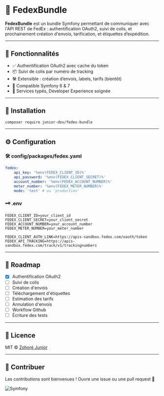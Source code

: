 # 📨 FedexBundle

**FedexBundle** est un bundle Symfony permettant de communiquer avec l'API REST de FedEx : authentification OAuth2, suivi de colis, et prochainement création d'envois, tarification, et étiquettes d’expédition.

---

## 🚀 Fonctionnalités

- ✅ Authentification OAuth2 avec cache du token
- 📦 Suivi de colis par numéro de tracking
- 🛠️ Extensible : création d’envois, labels, tarifs (bientôt)
- 🧪 Compatible Symfony 6 & 7
- 🧰 Services typés, Developer Experience soignée

---

## 🧰 Installation

```bash
composer require junior-dev/fedex-bundle
```

---

## ⚙️ Configuration

### 🛠️ config/packages/fedex.yaml

```yaml
fedex:
    api_key: '%env(FEDEX_CLIENT_ID)%'
    api_password: '%env(FEDEX_CLIENT_SECRET)%'
    account_number: '%env(FEDEX_ACCOUNT_NUMBER)%'
    meter_number: '%env(FEDEX_METER_NUMBER)%'
    mode: 'test' # ou 'production'
```

### 🗝️ .env

```dotenv
FEDEX_CLIENT_ID=your_client_id
FEDEX_CLIENT_SECRET=your_client_secret
FEDEX_ACCOUNT_NUMBER=your_account_number
FEDEX_METER_NUMBER=your_meter_number

FEDEX_CLIENT_AUTH_LINK=https://apis-sandbox.fedex.com/oauth/token
FEDEX_API_TRACKING=https://apis-sandbox.fedex.com/track/v1/trackingnumbers
```

---

## 🧱 Roadmap

- [x] Authentification OAuth2
- [ ] Suivi de colis
- [ ] Création d'envois
- [ ] Téléchargement d'étiquettes
- [ ] Estimation des tarifs
- [ ] Annulation d'envois
- [ ] Workflow Github
- [ ] Écriture des tests

---

## 📜 Licence

MIT © [Zohoré Junior](mailto:zohorejuniorpro@gmail.com)

---

## 🤝 Contribuer

Les contributions sont bienvenues ! Ouvre une issue ou une pull request 🚀



![Symfony](https://img.shields.io/badge/Made%20with-Symfony-000000?logo=symfony&style=for-the-badge)